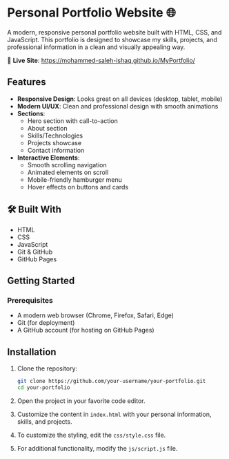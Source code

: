 # Personal Portfolio Website 🌐

A modern, responsive personal portfolio website built with HTML, CSS, and JavaScript. This portfolio is designed to showcase my skills, projects, and professional information in a clean and visually appealing way.

🔗 **Live Site**: https://mohammed-saleh-ishaq.github.io/MyPortfolio/


## Features

- **Responsive Design**: Looks great on all devices (desktop, tablet, mobile)
- **Modern UI/UX**: Clean and professional design with smooth animations
- **Sections**:
  - Hero section with call-to-action
  - About section
  - Skills/Technologies
  - Projects showcase
  - Contact information
- **Interactive Elements**:
  - Smooth scrolling navigation
  - Animated elements on scroll
  - Mobile-friendly hamburger menu
  - Hover effects on buttons and cards

## 🛠️ Built With

- HTML
- CSS
- JavaScript 
- Git & GitHub
- GitHub Pages


## Getting Started

### Prerequisites

- A modern web browser (Chrome, Firefox, Safari, Edge)
- Git (for deployment)
- A GitHub account (for hosting on GitHub Pages)

## Installation

1. Clone the repository:
   ```bash
   git clone https://github.com/your-username/your-portfolio.git
   cd your-portfolio
   ```

2. Open the project in your favorite code editor.

3. Customize the content in `index.html` with your personal information, skills, and projects.

4. To customize the styling, edit the `css/style.css` file.

5. For additional functionality, modify the `js/script.js` file.

